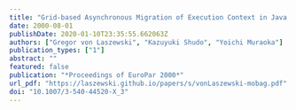```yaml
---
title: "Grid-based Asynchronous Migration of Execution Context in Java Virtual Machines"
date: 2000-08-01
publishDate: 2020-01-10T23:35:55.662063Z
authors: ["Gregor von Laszewski", "Kazuyuki Shudo", "Yoichi Muraoka"]
publication_types: ["1"]
abstract: ""
featured: false
publication: "*Proceedings of EuroPar 2000*"
url_pdf: "https://laszewski.github.io/papers/s/vonLaszewski-mobag.pdf"
doi: "10.1007/3-540-44520-X_3"
---
```


